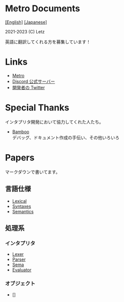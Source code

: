 # Metro Documents

[[English]](./README-en.md)
[[Japanese]](./README.md)

2021-2023 (C) Letz <br>

英語に翻訳してくれる方を募集しています！

# Links
- [Metro](https://github.com/bomkei/metro)
- [Discord 公式サーバー](https://discord.gg/pWNv7PPryp)
- [開発者の Twitter](https://twitter.com/letz00)

# Special Thanks
インタプリタ開発において協力してくれた人たち。
- [Bamboo](https://github.com/HIDE0123) <br>
デバッグ、ドキュメント作成の手伝い、その他いろいろ

# Papers
マークダウンで書いてます。

## 言語仕様

- [Lexical](./papers/lang/lexical/)
- [Syntaxes](./papers/lang/syntax/)
- [Semantics](./papers/lang/semantics/)

## 処理系
### インタプリタ
- [Lexer](./papers/ja/interpreter/lexer.md)
- [Parser](./papers/ja/interpreter/parser.md)
- [Sema](./papers/ja/interpreter/semantics-analyzer.md)
- [Evaluator](./papers/ja/interpreter/evaluator.md)

### オブジェクト
- []